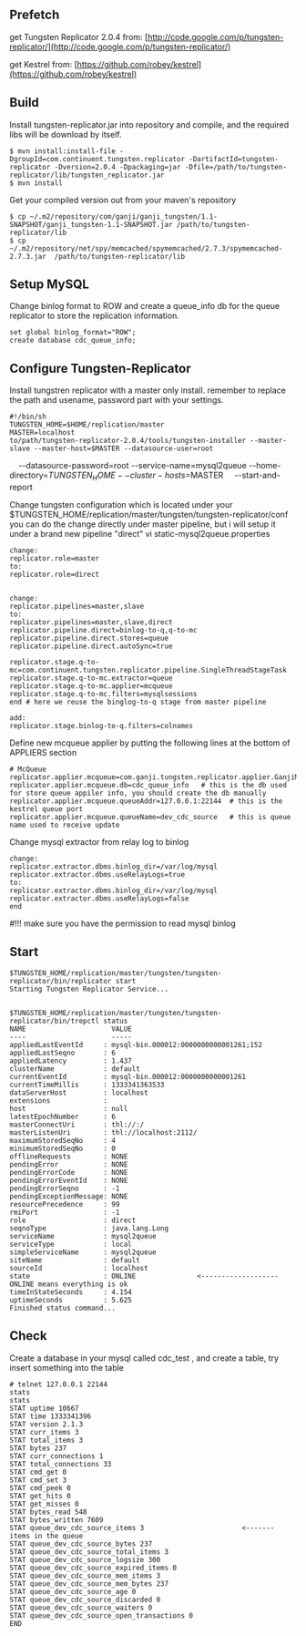 Prefetch
--------

get Tungsten Replicator 2.0.4 from: [http://code.google.com/p/tungsten-replicator/](http://code.google.com/p/tungsten-replicator/)

get Kestrel from: [https://github.com/robey/kestrel](https://github.com/robey/kestrel)


Build
-----
Install tungsten-replicator.jar into repository and compile, and the required libs will be download by itself.

    $ mvn install:install-file -DgroupId=com.continuent.tungsten.replicator -DartifactId=tungsten-replicator -Dversion=2.0.4 -Dpackaging=jar -Dfile=/path/to/tungsten-replicator/lib/tungsten_replicator.jar
    $ mvn install

Get your compiled version out from your maven's repository

    $ cp ~/.m2/repository/com/ganji/ganji_tungsten/1.1-SNAPSHOT/ganji_tungsten-1.1-SNAPSHOT.jar /path/to/tungsten-replicator/lib
    $ cp ~/.m2/repository/net/spy/memcached/spymemcached/2.7.3/spymemcached-2.7.3.jar  /path/to/tungsten-replicator/lib


Setup MySQL
-----------
Change binlog format to ROW and create a queue_info db for the queue replicator to store the replication information.

    set global binlog_format="ROW";
    create database cdc_queue_info;

Configure Tungsten-Replicator
-----------------------------

Install tungstren replicator with a master only install. remember to replace the path and usename, password part with your settings.

    #!/bin/sh 
    TUNGSTEN_HOME=$HOME/replication/master 
    MASTER=localhost 
    to/path/tungsten-replicator-2.0.4/tools/tungsten-installer --master-slave --master-host=$MASTER --datasource-user=root
    --datasource-password=root --service-name=mysql2queue --home-directory=$TUNGSTEN_HOME --cluster-hosts=$MASTER
    --start-and-report 


Change tungsten configuration which is located under your $TUNGSTEN_HOME/replication/master/tungsten/tungsten-replicator/conf
you can do the change directly under master pipeline, but i will setup it under a brand new pipeline "direct"
    vi static-mysql2queue.properties

    change:
    replicator.role=master
    to:
    replicator.role=direct


	change:
	replicator.pipelines=master,slave
	to:
	replicator.pipelines=master,slave,direct
	replicator.pipeline.direct=binlog-to-q,q-to-mc
	replicator.pipeline.direct.stores=queue
	replicator.pipeline.direct.autoSync=true

	replicator.stage.q-to-mc=com.continuent.tungsten.replicator.pipeline.SingleThreadStageTask
	replicator.stage.q-to-mc.extractor=queue
	replicator.stage.q-to-mc.applier=mcqueue
	replicator.stage.q-to-mc.filters=mysqlsessions
	end # here we reuse the binglog-to-q stage from master pipeline

	add:
	replicator.stage.binlog-to-q.filters=colnames

Define new mcqueue applier by putting the following lines at the bottom of APPLIERS section

	# McQueue
	replicator.applier.mcqueue=com.ganji.tungsten.replicator.applier.GanjiMcQueueApplier
	replicator.applier.mcqueue.db=cdc_queue_info   # this is the db used for store queue appiler info, you should create the db manually
	replicator.applier.mcqueue.queueAddr=127.0.0.1:22144  # this is the kestrel queue port
	replicator.applier.mcqueue.queueName=dev_cdc_source   # this is queue name used to receive update


Change mysql extractor from relay log to binlog

	change:
	replicator.extractor.dbms.binlog_dir=/var/log/mysql
	replicator.extractor.dbms.useRelayLogs=true
	to:
	replicator.extractor.dbms.binlog_dir=/var/log/mysql
	replicator.extractor.dbms.useRelayLogs=false
	end

#!!! make sure you have the permission to read mysql binlog

Start
-----

	$TUNGSTEN_HOME/replication/master/tungsten/tungsten-replicator/bin/replicator start
	Starting Tungsten Replicator Service...


	$TUNGSTEN_HOME/replication/master/tungsten/tungsten-replicator/bin/trepctl status 
	NAME                     VALUE
	----                     -----
	appliedLastEventId     : mysql-bin.000012:0000000000001261;152
	appliedLastSeqno       : 6
	appliedLatency         : 1.437
	clusterName            : default
	currentEventId         : mysql-bin.000012:0000000000001261
	currentTimeMillis      : 1333341363533
	dataServerHost         : localhost
	extensions             : 
	host                   : null
	latestEpochNumber      : 6
	masterConnectUri       : thl://:/
	masterListenUri        : thl://localhost:2112/
	maximumStoredSeqNo     : 4
	minimumStoredSeqNo     : 0
	offlineRequests        : NONE
	pendingError           : NONE
	pendingErrorCode       : NONE
	pendingErrorEventId    : NONE
	pendingErrorSeqno      : -1
	pendingExceptionMessage: NONE
	resourcePrecedence     : 99
	rmiPort                : -1
	role                   : direct
	seqnoType              : java.lang.Long
	serviceName            : mysql2queue
	serviceType            : local
	simpleServiceName      : mysql2queue
	siteName               : default
	sourceId               : localhost
	state                  : ONLINE               <------------------- ONLINE means everything is ok
	timeInStateSeconds     : 4.154
	uptimeSeconds          : 5.625
	Finished status command...

Check
-----
Create a database in your mysql called cdc_test , and create a table, try insert something into the table

	# telnet 127.0.0.1 22144
	stats
	stats
	STAT uptime 10667
	STAT time 1333341396
	STAT version 2.1.3
	STAT curr_items 3
	STAT total_items 3
	STAT bytes 237
	STAT curr_connections 1
	STAT total_connections 33
	STAT cmd_get 0
	STAT cmd_set 3
	STAT cmd_peek 0
	STAT get_hits 0
	STAT get_misses 0
	STAT bytes_read 548
	STAT bytes_written 7609
	STAT queue_dev_cdc_source_items 3                        <------- items in the queue
	STAT queue_dev_cdc_source_bytes 237
	STAT queue_dev_cdc_source_total_items 3
	STAT queue_dev_cdc_source_logsize 300
	STAT queue_dev_cdc_source_expired_items 0
	STAT queue_dev_cdc_source_mem_items 3
	STAT queue_dev_cdc_source_mem_bytes 237
	STAT queue_dev_cdc_source_age 0
	STAT queue_dev_cdc_source_discarded 0
	STAT queue_dev_cdc_source_waiters 0
	STAT queue_dev_cdc_source_open_transactions 0
	END

